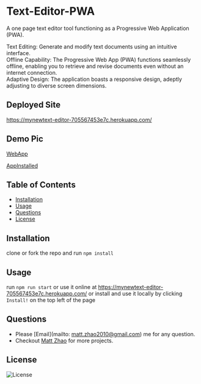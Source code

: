 # Text-Editor-PWA

A one page text editor tool functioning as a Progressive Web Application (PWA).

Text Editing: Generate and modify text documents using an intuitive interface.  
Offline Capability: The Progressive Web App (PWA) functions seamlessly offline, enabling you to retrieve and revise documents even without an internet connection.  
Adaptive Design: The application boasts a responsive design, adeptly adjusting to diverse screen dimensions.

## Deployed Site

https://mynewtext-editor-705567453e7c.herokuapp.com/

## Demo Pic

[WebApp](https://github.com/unbmattzhao/Text-Editor-PWA/blob/main/client/img/web_app.jpg)

[AppInstalled](https://github.com/unbmattzhao/Text-Editor-PWA/blob/main/client/img/app_installed.jpg)

## Table of Contents

- [Installation](#installation)
- [Usage](#usage)
- [Questions](#questions)
- [License](#license)

## Installation

clone or fork the repo and run `npm install`

## Usage

run `npm run start`
or use it online at https://mynewtext-editor-705567453e7c.herokuapp.com/
or install and use it locally by clicking `Install!` on the top left of the page

## Questions

- Please [Email](mailto: matt.zhao2010@gmail.com) me for any question.
- Checkout [Matt Zhao](https://github.com/unbmattzhao) for more projects.

## License

![License](https://img.shields.io/badge/license-MIT-blue.svg)
